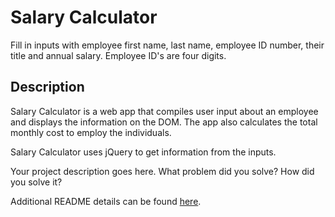 # Salary Calculator

Fill in inputs with employee first name, last name, employee ID number, their title and annual salary. Employee ID's are four digits.

## Description

Salary Calculator is a web app that compiles user input about an employee and displays the information on the DOM. The app also calculates the total monthly cost to employ the individuals.

Salary Calculator uses jQuery to get information from the inputs.

Your project description goes here. What problem did you solve? How did you solve it?

Additional README details can be found [here](https://github.com/PrimeAcademy/readme-template/blob/master/README.md).
